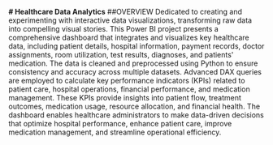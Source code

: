**# Healthcare Data Analytics**
##OVERVIEW
Dedicated to creating and experimenting with interactive data visualizations, transforming raw data into compelling visual stories.
This Power BI project presents a comprehensive dashboard that integrates and visualizes key healthcare data, including patient details, hospital information, payment records, doctor assignments, room utilization, test results, diagnoses, and patients' medication. The data is cleaned and preprocessed using Python to ensure consistency and accuracy across multiple datasets. Advanced DAX queries are employed to calculate key performance indicators (KPIs) related to patient care, hospital operations, financial performance, and medication management. These KPIs provide insights into patient flow, treatment outcomes, medication usage, resource allocation, and financial health. The dashboard enables healthcare administrators to make data-driven decisions that optimize hospital performance, enhance patient care, improve medication management, and streamline operational efficiency.


